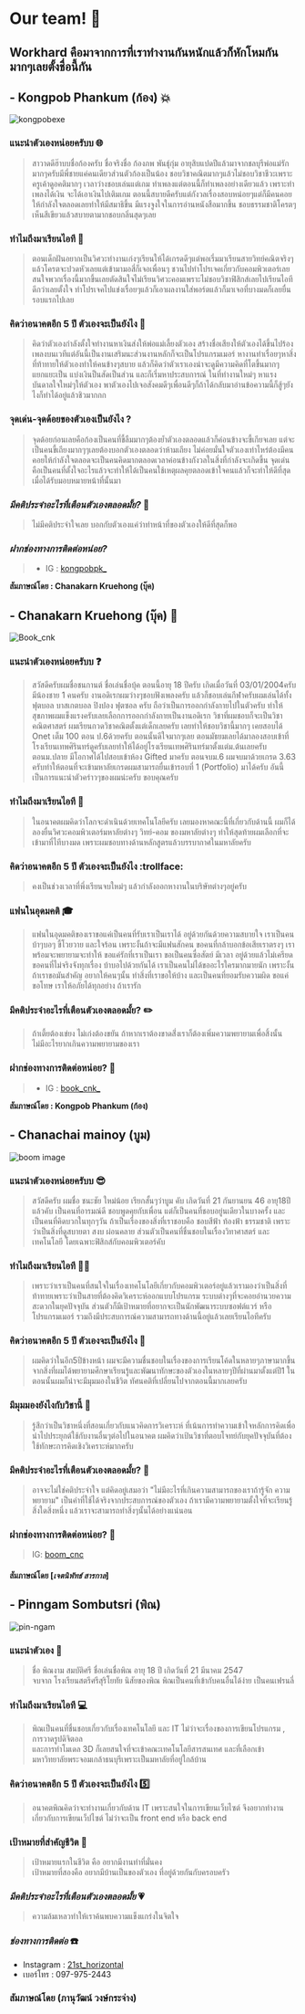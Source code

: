 # Our team! :wave:

## Workhard คือมาจากการที่เราทํางานกันหนักแล้วก็หักโหมกันมากๆเลยตั้งชื่อนี้กัน

## - Kongpob Phankum (ก้อง) 💥

![kongpobexe](../main/png/kongpobexe.jpg)


### **แนะนําตัวเองหน่อยครับบ** 🌐
> สาวาดดีฮ๊าบบชื่อก้องครับ ชื่อจริงชื่อ ก้องภพ พันธุ์กุ่ม อายุสิบแปดปีแล้วมาจากชลบุรีพ่อแม่รักมากๆครับมีพี่ชายแค่คนเดียวส่วนตัวก้องเป็นน้อง
ชอบวิชาคณิตมากๆแล้วไม่ชอบวิชาชีวะเพราะครูเค้าดูอคติมากๆ เวลาว่างชอบเล่นแต่เกม ทําเพลงแต่ตอนนี้ก็ทําเพลงอย่างเดียวแล้ว
เพราะทําเพลงได้เงิน จะได้เอาเงินไปเติมเกม ตอนนี้สบายดีครับแต่กังวลเรื่องสอบหน่อยๆแต่ก็มีคนคอยให้กําลังใจตลอดเลยทําให้มีสมาธิขึ้น 
มีแรงจูงใจในการอ่านหนังสือมากขึ้น ชอบธรรมชาติโครตๆเห็นสีเขียวแล้วสบายตามากชอบกลิ่นสุดๆเลย

### **ทำไมถึงมาเรียนไอที** 📰
>  ตอนเด็กฝันอยากเป็นวิศวะทํางานเก่งๆเรียนให้ได้เกรดดีๆแต่พอเรี่มมาเรียนสายวิทย์คณิตจริงๆแล้วโครตจะปวดหัวเลยแต่เข้ามามอสี่ก็เจอเพื่อนๆ
ชวนไปทําโปรเจคเกี่ยวกับคอมพิวเตอร์เลยสนใจพวกเรื่องนี้มากขึ้นเลยตัดสินใจไม่เรียนวิศวะคอมเพราะไม่ชอบวิชาฟิสิกส์เลยไปเรียนไอทีดีกว่าเลยตั้งใจ
ทําโปรเจคไปแข่งเรื่อยๆแล้วก็เอาผลงานใส่พอร์ตแล้วก็มาเจอที่บางมดก็เลยยื่นรอบแรกไปเลย

###  **คิดว่าอนาคตอีก 5 ปี ตัวเองจะเป็นยังไง** 🚬
> คิดว่าตัวเองกําลังตั้งใจทํางานหาเงินส่งให้พ่อแม่เลี้ยงตัวเอง สร้างชื่อเสียงให้ตัวเองได้ขึ้นไปร้องเพลงบนเวทีแต่อันนี้เป็นงานเสริมนะส่วนงานหลักก็จะเป็นโปรแกรมเมอร์
หางานทําเรื่อยๆหาสิ่งที่ท้าทายให้ตัวเองทําให้คนข้างๆสบาย แล้วก็คิดว่าตัวเราเองน่าจะดูมีความคิดที่โตขึ้นมากๆแยกแยะเป็น แบ่งเงินป็นสัดเป็นส่วน และก็เรี่มหาประสบการณ์
ในที่ทํางานใหม่ๆ หาแรงบันดาลใจใหม่ๆให้ตัวเอง พาตัวเองไปเจอสังคมดีๆเพื่อนดีๆก็ถ้าได้กลับมาอ่านข้อความนี้ก็สู้ๆยังไงก็ทําได้อยู่แล้วชิวมากกก


###  **จุดเด่น-จุดด้อยของตัวเองเป็นยังไง ?** 
> จุดด้อยก่อนเลยคือก้องเป็นคนที่ขี้ลืมมากๆต้องยํ้าตัวเองตลอดแล้วก็ค่อนข้างจะขี้เกียจเลย แต่จะเป็นคนขี้เถียงมากๆๆเลยต้องบอกตัวเองตลอดว่าห้ามเถียง
ไม่ค่อยมั่นใจตัวเองเท่าไหร่ต้องมีคนคอยให้กําลังใจตลอดจะเป็นคนคิดมากตลอดเวลาค่อนข้างกังวลในสิ่งที่กําลังจะเกิดขึ้น
จุดเด่นคือเป็นคนที่ตั้งใจอะไรแล้วจะทําให้ได้เป็นคนใช้เหตุผลคุยตลอดเข้าใจคนแล้วก็จะทําให้ดีที่สุดเมื่อได้รับมอบหมายหน้าที่นั้นมา

### *มีคติประจําอะไรที่เตือนตัวเองตลอดมั้ย?* 🗻
> ไม่มีคติประจําใจเลย บอกกับตัวเองแค่ว่าทําหน้าที่ของตัวเองให้ดีที่สุดก็พอ

### *ฝากช่องทางการติดต่อหน่อย?*
> - IG : [kongpobpk_](https://www.instagram.com/kongpobpk_/)

**สัมภาษณ์โดย : Chanakarn Kruehong (บุ๊ค)**


## - Chanakarn Kruehong (บุ๊ค) :orange_book:
![Book_cnk](../main/png/book_cnk_.jpg)

### แนะนําตัวเองหน่อยครับบ :question:
> สวัสดีครับผมชื่อชนกานต์ ชื่อเล่นชื่อบุ้ค ตอนนี้อายุ 18 ปีครับ เกิดเมื่อวันที่ 03/01/2004ครับ มีน้องชาย 1 คนครับ งานอดิเรกผมว่างๆชอบฟังเพลงครับ แล้วก็ชอบเล่นกีฬาครับผมเล่นได้ทั้งฟุตบอล บาสเกตบอล ปิงปอง ฟุตซอล ครับ ถือว่าเป็นการออกกำลังกายไปในตัวครับ ทำให้สุขภาพผมแข็งแรงครับเลยเลือกการออกกำลังกายเป็นงานอดิเรก วิชาที่ผมชอบก็จะเป็นวิชาคณิตศาสตร์ ผมเรียนกวดวิชาคณิตตั้งแต่เด็กเลยครับ เลยทำให้ชอบวิชานี้มากๆ เคยสอบได้ Onet เต็ม 100 ตอน ป.6ด้วยครับ ตอนนั้นดีใจมากๆเลย ตอนมัธยมเลยได้มาลองสอบเข้าที่โรงเรียนเทพศิรินทร์ดูครับเลยทำให้ได้อยู่โรงเรียนเทพศิรินทร์มาตั้งแต่ม.ต้นเลยครับ ตอนม.ปลาย มีโอกาศได้ไปสอบเข้าห้อง Gifted มาครับ ตอนจบม.6 ผมจบมาด้วยเกรด 3.63 ครับทำให้ตอนที่จะเข้ามหาลัยเกรดผมสามารถยื่นเข้ารอบที่ 1 (Portfolio) มาได้ครับ อันนี้เป็นการแนะนำตัวคร่าวๆของผมน่ะครับ ขอบคุณครับ

### ทำไมถึงมาเรียนไอที :speech_balloon:
> ในอนาคตผมคิดว่าโลกจะดำเนินด้วยเทคโนโลยีครับ เลยมองหาคณะนี้ที่เกี่ยวกับด้านนี้ ผมก็ได้ลองยื่นวิศวะคอมพิวเตอร์มหาลัยต่างๆ วิทย์-คอม ของมหาลัยต่างๆ ทำให้สุดท้ายผมเลือกที่จะเข้ามาที่ไทีบางมด เพราะผมชอบทางด้านหลักสูตรแล้วบรรบากาศในมหาลัยครับ

### คิดว่าอนาคตอีก 5 ปี ตัวเองจะเป็นยังไง :trollface:
> คงเป็นช่วงเวลาที่พึ่งเรียนจบใหม่ๆ แล้วกำลังออกหางานในบริษัทต่างๆอยู่ครับ 

###  แฟนในอุดมคติ :mortar_board:
> แฟนในอุดมคติของเราขอแค่เป็นคนที่รับเราเป็นเราได้ อยู่ด้วยกันด้วยความสบายใจ เราเป็นคนบ้าๆบอๆ ขี้โวยวาย และใจร้อน เพราะงั้นถ้าจะมีแฟนสักคน ขอคนที่กล้าบอกข้อเสียเราตรงๆ เราพร้อมจะพยายามจะทำให้ ขอแค่รักที่เราเป็นเรา ขอเป็นคนซื่อสัตย์ มีเวลา อยู่ด้วยแล้วไม่เครียด ขอคนที่ไม่จริงจังทุกเรื่อง บ้าบอไปด้วยกันได้ เราเป็นคนไม่ได้ขออะไรใครมากมายนัก เพราะงั้นถ้าเราขอมันสำคัญ อยากให้คนๆนั้น ทำสิ่งที่เราขอให้บ้าง และเป็นคนที่ยอมรับความผิด ขอแค่ขอโทษ เราให้อภัยได้ทุกอย่าง ถ้าเรารัก

### มีคติประจําอะไรที่เตือนตัวเองตลอดมั้ย? :pencil2:
> ถ้าเตี้ยต้องเข่ยง ไม่เก่งต้องขยัน ถ้าหากเราต้องขาดสิ่่งเราก็ต้องเพิ่มความพยายามเพื่อสิ้งนั้น ไม่มีอะไรยากเกินความพยายามของเรา

### ฝากช่องทางการติดต่อหน่อย? :birthday:
> - IG : [book_cnk_](https://www.instagram.com/book_cnk_/)

**สัมภาษณ์โดย : Kongpob Phankum (ก้อง)**


## - Chanachai mainoy (บูม)
![boom image](../main/png/Boom_cnc.jpg)
### แนะนําตัวเองหน่อยครับบ :sunglasses:
> สวัสดีครับ ผมชื่อ ชนะชัย ใหม่น้อย เรียกสั้นๆว่าบูม คับ เกิดวันที่ 21 กันยานยน 46 อายุ18ปีแล้วคับ เป็นคนที่อารมณ์ดี ชอบพูดคุยกับเพื่อน แต่ก็เป็นคนที่ชอบอยู่นเดียวในบางครั้ง และเป็นคนที่คิดบวกในทุกๆวัน ถ้าเป็นเรื่องของสิ่งที่เราชอบคือ ชอบสีฟ้า ท้องฟ้า ธรรมชาติ เพราะว่าเป็นสิ่งที่ดูสบายตา สงบ ผ่อนคลาย ส่วนตัวเป็นคนที่ชื่นชอบในเรื่องวิทาศาสตร์ และเทคโนโลยี โดยเฉพาะฟิสิกส์กับคอมพิวเตอร์คับ
### ทำไมถึงมาเรียนไอที :technologist:
> เพราะว่าเราเป็นคนที่สนใจในเรื่องเทคโนโลยีเกี่ยวกับคอมพิวเตอร์อยู่แล้วเรามองว่าเป็นสิ่งที่ท้าทายเพราะว่าเป็นสายที่ต้องคิดวิเคราะห์ออกแบบโปรแกรม ระบบต่างๆที่จะคอยอำนวยความสะดวกในยุคปัจจุบัน ส่วนตัวก็มีเป้าหมายที่อยากจะเป็นนักพัฒนาระบบซอฟต์แวร์ หรือโปรแกรมเมอร์  รวมถึงมีประสบการณ์ความสามารถทางด้านนี้อยู่แล้วเลยเรียนไอทีครับ
###  คิดว่าอนาคตอีก 5 ปี ตัวเองจะเป็นยังไง :bicyclist:
> ผมคิดว่าในอีก5ปีข้างหน้า ผมจะมีความชื่นชอบในเรื่องของการเรียนโค้ดในหลายๆภาษามากขึ้น จากสิ่งที่ผมได้พยายามศึกษาเรียนรู้และพัฒนาทักษะของตัวเองในหลายๆปีที่ผ่านมาตั้งแต่ปี1 ในตอนนั้นผมก็น่าจะมีมุมมองในชีวิต ทัศนคติที่เปลี่ยนไปจากตอนนี้มากเลยครับ
###  มีมุมมองยังไงกับวิชานี้ :speech_balloon:
> รู้สึกว่าเป็นวิชาหนึ่งที่สอนเกี่ยวกับแนวคิดการวิเคราะห์ ที่เน้นการทำความเข้าใจหลักการคิดเพื่อนำไปประยุกต์ใช้กับงานอื่นๆต่อไปในอนาคต ผมคิดว่าเป้นวิชาที่ตอบโจทย์กับยุคปัจจุบันที่ต้องใช้ทักษะการคิดเชิงวิเคราะห์มากครับ
### มีคติประจําอะไรที่เตือนตัวเองตลอดมั้ย? :heartbeat:
> อาจจะไม่ใช่คติประจำใจ แต่คิดอยู่เสมอว่า "ไม่มีอะไรที่เกินความสามารถของเราถ้ารู้จัก ความพยายาม" เป็นคำที่ใช้ได้จริงจากประสบการณ์ของตัวเอง ถ้าเรามีความพยายามตั้งใจที่จะเรียนรู้สิ่งใดสิ่งหนึ่ง แล้วเราจะสามารถทำสิ่งๆนั้นได้อย่างแน่นอน
### ฝากช่องทางการติดต่อหน่อย? :hamster:
> IG: [boom_cnc](https://www.instagram.com/boom_cnc/)  
#### สัมภาษณ์โดย [_เจตนิพัทธ์ สารกาล_]




## - Pinngam Sombutsri (พิณ)
![pin-ngam](../main/png/pinpic.jpg)
### แนะนําตัวเอง 📑
> ชื่อ พิณงาม สมบัติศรี ชื่อเล่นชื่อพิณ อายุ 18 ปี เกิดวันที่ 21 มีนาคม 2547  
จบจาก โรงเรียนสตรีศรีสุริโยทัย นิสัยของพิณ พิณเป็นคนที่เข้ากับคนอื่นได้ง่าย เป็นคนเฟรนลี่
### ทำไมถึงมาเรียนไอที 💻
> พิณเป็นคนที่ชื่นชอบเกี่ยวกับเรื่องเทคโนโลยี และ IT ไม่ว่าจะเรื่องของการเขียนโปรแกรม , การวาดรูปดิจิตอล  
และการทำโมเดล 3D ก็เลยสนใจที่จะเข้าคณะเทคโนโลยีสารสนเทศ และที่เลือกเข้ามหาวิทยาลัยพระจอมเกล้าธนบุรีเพราะเป็นมหาลัยที่อยู่ใกล้บ้าน
### คิดว่าอนาคตอีก 5 ปี ตัวเองจะเป็นยังไง 5️⃣
> อนาคตพิณคิดว่าจะทำงานเกี่ยวกับด้าน IT เพราะสนใจในการเขียนเว็บไซต์ จึงอยากทำงานเกี่ยวกับการเขียนเว็ปไซต์ ไม่ว่าจะเป็น front end หรือ back end
### เป้าหมายที่สำคัญชีวิต 🥇
> เป้าหมายแรกในชีวิต คือ อยากมีงานทำที่มั่นคง  
เป้าหมายที่สองคือ อยากมีบ้านเป็นของตัวเอง ที่อยู่ด้วยกันกับครอบครัว
### _มีคติประจําอะไรที่เตือนตัวเองตลอดมั้ย_ :heartpulse:
> ความล้มเหลวทำให้เราค้นพบความแข็งแกร่งในจิตใจ
### _ช่องทางการติดต่อ_ ☎️
- Instagram : [21st_horizontal](https://www.instagram.com/21st_horizontal/)
- เบอร์โทร : 097-975-2443
### สัมภาษณ์โดย (ภานุวัฒน์ วงษ์กระจ่าง)




